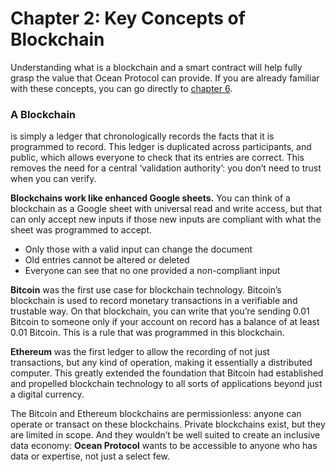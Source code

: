 # Chapter 2: Key Concepts of Blockchain

<dialog character="jellyfish">You are now below water. This is a new environment. It feels like flying, it’s awesome. Most divers will tell you that they got hooked by the experience of moving freely in 3D from their very first dive. Same here. You will get a taste of a new universe enabled by collaborative technologies, in uncharted territories.</dialog>

Understanding what is a blockchain and a smart contract will help fully grasp the value that Ocean Protocol can provide. If you are already familiar with these concepts, you can go directly to [chapter 6][1].

### A Blockchain
is simply a ledger that chronologically records the facts that it is programmed to record. This ledger is duplicated across participants, and public, which allows everyone to check that its entries are correct. This removes the need for a central ‘validation authority’: you don’t need to trust when you can verify.

**Blockchains work like enhanced Google sheets.** You can think of a blockchain as a Google sheet with universal read and write access, but that can only accept new inputs if those new inputs are compliant with what the sheet was programmed to accept. 
- Only those with a valid input can change the document
- Old entries cannot be altered or deleted
- Everyone can see that no one provided a non-compliant input

**Bitcoin** was the first use case for blockchain technology. Bitcoin’s blockchain is used to record monetary transactions in a verifiable and trustable way. On that blockchain, you can write that you’re sending 0.01 Bitcoin to someone only if your account on record has a balance of at least 0.01 Bitcoin. This is a rule that was programmed in this blockchain.

**Ethereum** was the first ledger to allow the recording of not just transactions, but any kind of operation, making it essentially a distributed computer. This greatly extended the foundation that Bitcoin had established and propelled blockchain technology to all sorts of applications beyond just a digital currency.

The Bitcoin and Ethereum blockchains are permissionless: anyone can operate or transact on these blockchains. Private blockchains exist, but they are limited in scope. And they wouldn’t be well suited to create an inclusive data economy: **Ocean Protocol** wants to be accessible to anyone who has data or expertise, not just a select few.

[1]: <https://oceanacademy.io/chapter-6> "chapter 6"

